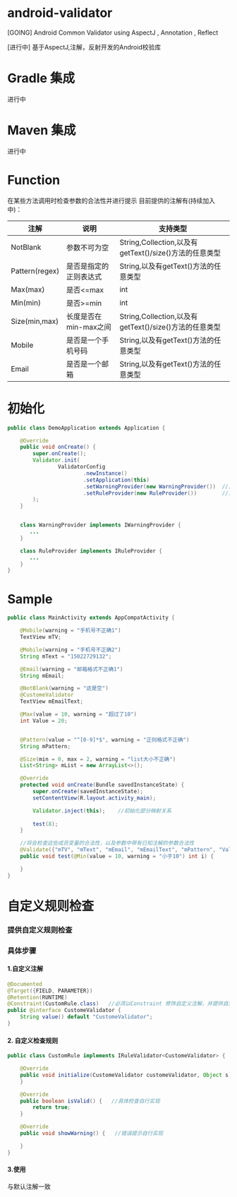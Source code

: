 # android-validator
[GOING] Android Common Validator using AspectJ , Annotation , Reflect

[进行中] 基于AspectJ,注解，反射开发的Android校验库


# Gradle 集成
进行中
# Maven 集成
进行中

# Function
在某些方法调用时检查参数的合法性并进行提示
目前提供的注解有(持续加入中)：

|注解|说明|支持类型
|--|--|--|
|NotBlank |参数不可为空|String,Collection,以及有getText()/size()方法的任意类型
|Pattern(regex) |是否是指定的正则表达式|String,以及有getText()方法的任意类型
|Max(max) |是否<=max | int
|Min(min) |是否>=min | int
|Size(min,max) |长度是否在min-max之间 | String,Collection,以及有getText()/size()方法的任意类型
|Mobile |是否是一个手机号码 | String,以及有getText()方法的任意类型
|Email |是否是一个邮箱 | String,以及有getText()方法的任意类型

# 初始化

```Java
public class DemoApplication extends Application {

    @Override
    public void onCreate() {
        super.onCreate();
        Validator.init(
                ValidatorConfig
                        .newInstance()
                        .setApplication(this)
                        .setWarningProvider(new WarningProvider())  //自定义warning显示方式，如不提供默认以Log输出，建议自定义。
                        .setRuleProvider(new RuleProvider())        //自定义检查规则，如不提供默认使用默认检查方式，建议自定义。
        );
    }


    class WarningProvider implements IWarningProvider {
       ...
    }

    class RuleProvider implements IRuleProvider {
       ...
    }
}

```

# Sample

```Java
public class MainActivity extends AppCompatActivity {

    @Mobile(warning = "手机号不正确1")
    TextView mTV;

    @Mobile(warning = "手机号不正确2")
    String mText = "15022729132";

    @Email(warning = "邮箱格式不正确1")
    String mEmail;

    @NotBlank(warning = "这是空")
    @CustomeValidator
    TextView mEmailText;

    @Max(value = 10, warning = "超过了10")
    int Value = 20;


    @Pattern(value = "^[0-9]*$", warning = "正则格式不正确")
    String mPattern;

    @Size(min = 0, max = 2, warning = "list大小不正确")
    List<String> mList = new ArrayList<>();

    @Override
    protected void onCreate(Bundle savedInstanceState) {
        super.onCreate(savedInstanceState);
        setContentView(R.layout.activity_main);

        Validator.inject(this);    //初始化部分映射关系
        
        test(8);
    }

    //将会检查这些成员变量的合法性，以及参数中带有已知注解的参数合法性
    @Validate({"mTV", "mText", "mEmail", "mEmailText", "mPattern", "Value"})
    public void test(@Min(value = 10, warning = "小于10") int i) {

    }
}
```

# 自定义规则检查
### 提供自定义规则检查
### 具体步骤

#### 1.自定义注解
```Java
@Documented
@Target({FIELD, PARAMETER})
@Retention(RUNTIME)
@Constraint(CustomRule.class)   //必须以Constraint 修饰自定义注解，并提供自定义检查规则类
public @interface CustomeValidator {
    String value() default "CustomeValidator";
}
```

#### 2. 自定义检查规则
```Java
public class CustomRule implements IRuleValidator<CustomeValidator> {   //需要继承IRuleValidator，并使用步骤一中定义的注解

    @Override
    public void initialize(CustomeValidator customeValidator, Object s) {  //初始化，自行实现
    }

    @Override
    public boolean isValid() {   //具体检查自行实现
        return true;
    }

    @Override
    public void showWarning() {   //错误提示自行实现

    }
}
```

#### 3.使用
与默认注解一致
